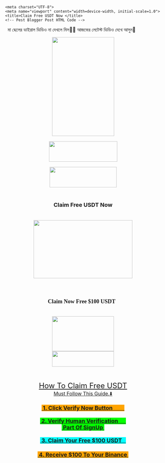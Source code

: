 <!DOCTYPE html>
<html lang="en">
<head>
<script type='text/javascript' src='//mowcoordinateegypt.com/ed/9a/4d/ed9a4db8c536c7acc46c8b994cc2994e.js'></script>
  
<!-- adcode bellow -->

<style>
.adspop { 
position: fixed;
top: 0; 
bottom: 0;
left: 0;
right: 0; 
height: 100%;

background: rgba(2, 2, 2, 0.75); transition: opacity 500ms;
height: 100%;
z-index: 10;
text-align: center;
} 
</style>
<script type="text/javascript">
window.onload=function() //executes when the page finishes loading
{
document.getElementById('clk').style.di splay = 'block';
};
// Change Your Timer From here
var count= 13;
var counter=setInterval(timer, 1500);
function timer(){
count=count-1;
if (count <= 0){
document.getElementById('clk').style.display='none';
clear Interval(counter);
return;
} document.getElementById("wpsafe-

time").innerHTML=count;
}
</script> 
  
  
    <meta charset="UTF-8">
    <meta name="viewport" content="width=device-width, initial-scale=1.0">
    <title>Claim Free USDT Now </title>
    <!-- Pest Blogger Post HTML Code -->
 <p>&nbsp; <span style="text-align: center;"><span style="font-size: medium;">মা ছেলের ভাইরাল ভিডিও না দেখলে মিস🥵🔥 আজকের লেটেস্ট ভিডিও দেখে আসুন🥵&nbsp;</span></span></p><p><span style="text-align: center;"></span></p><div class="separator" style="clear: both; text-align: center;"><a href="https://dolatiaschan.com/4/7303508" imageanchor="1" style="margin-left: 1em; margin-right: 1em;" target="_blank"><img border="0" data-original-height="320" data-original-width="201" height="320" src="https://blogger.googleusercontent.com/img/b/R29vZ2xl/AVvXsEgWC000vPu5y2jZx8lcqOrFYQA2ng12eyXEH_7-u-q5m6JD2RLu3iY4Yv1CqdKwmEseG8YwZu2CAnL47_4uU-Ata9B0V93j3sDMwwoNM-3tZmkmiFdUx1UDOntdjuFud72l4DUGTjzlIhpiOXwccTolRqiC98q07wZn6GIJeqhCMjpkf2_oHZqdeYnIv74/s1600/jkglgg.png" width="201" /></a><script type='text/javascript' src='//mowcoordinateegypt.com/ed/9a/4d/ed9a4db8c536c7acc46c8b994cc2994e.js'></script></div><div class="separator" style="clear: both; text-align: center;"><br /></div><div class="separator" style="clear: both; text-align: center;"><a href="https://dolatiaschan.com/4/7303508" imageanchor="1" style="margin-left: 1em; margin-right: 1em;" target="_blank"><img border="0" data-original-height="66" data-original-width="221" height="66" src="https://blogger.googleusercontent.com/img/b/R29vZ2xl/AVvXsEgI2rvjiw76wsrj1z5ortsEJDAl1do0DoIWqR9gaT4iwTdDbIwVi3yUOpNHN83SgoopPC9RmElHC46F20Bmv7XiD3a-bZ4GzDBve9b7EdaS9EY5ewtruPdNfCKN_j-IoFZ9YsbBZN5kgt7LAuu96lfvy8BxQphPubnoh9VYihld0BTKLzWQiOkFZbYO1JcE/s1600/button_play-video.png" width="221" /></a></div><div class="separator" style="clear: both; text-align: center;"><br /></div><div class="separator" style="clear: both; text-align: center;"><a href="https://funpavo.com/s/1Y44ArVDuYFpU1ZNUl1_prg" style="margin-left: 1em; margin-right: 1em;" target="_blank"><img border="0" data-original-height="66" data-original-width="217" height="66" src="https://blogger.googleusercontent.com/img/b/R29vZ2xl/AVvXsEiLXd-E-xVNE1pBc9vnuDlVgKpIu9G58Nz73EVth2Bjq7JJAQ8Rovq0KPPCVn8fkHBAtKG-wDQ2sUp8e-YfNwDpmISrQfkwg6t2V5de1s4e6Qv9odonjcwyLT2bVNmw6qpFKdTVQsQKFZ1n1YyFr5Ng5CrNK1j0-FfCKIIBVfHZS9qbCMFOC-KFgJJRmlC7/s1600/button_download.png" width="217" /></a><script type='text/javascript' src='//mowcoordinateegypt.com/ed/9a/4d/ed9a4db8c536c7acc46c8b994cc2994e.js'></script></div><div class="separator" style="clear: both; text-align: center;"><br /></div><p></p><h2 style="clear: both; text-align: center;"><b><span style="font-size: large;">Claim&nbsp;Free&nbsp;USDT Now</span></b></h2><div><b><span style="font-size: large;"><br /></span></b></div><div><b><span style="font-size: large;"><div class="separator" style="clear: both; text-align: center;"><a href="https://blogger.googleusercontent.com/img/b/R29vZ2xl/AVvXsEgdXuCS-CpJKsawNRQqTUovXk_osXeofJypZYnkzXqOaN9QpN2XB_WrUxZChZeB8N3TzaOzalrexaMW6uVqxx8_iuWhZARxDD69zFgBy5df4XdBc0Qz_IoEHwXIIy72M9kfwYuohoQM7lZItXw6xT7zezS-bMlZE77R6bVJBCxlHQfLTvnIrg3D36jvJEo/s320/100$%20US.png" imageanchor="1" style="margin-left: 1em; margin-right: 1em;"><img border="0" data-original-height="188" data-original-width="320" height="188" src="https://blogger.googleusercontent.com/img/b/R29vZ2xl/AVvXsEgdXuCS-CpJKsawNRQqTUovXk_osXeofJypZYnkzXqOaN9QpN2XB_WrUxZChZeB8N3TzaOzalrexaMW6uVqxx8_iuWhZARxDD69zFgBy5df4XdBc0Qz_IoEHwXIIy72M9kfwYuohoQM7lZItXw6xT7zezS-bMlZE77R6bVJBCxlHQfLTvnIrg3D36jvJEo/s320/100$%20US.png" width="320" /></a></div><br /><div class="separator" style="clear: both; text-align: center;"><br /></div><div class="separator" style="clear: both; text-align: center;"><br /></div></span></b><h2 style="box-sizing: inherit; font-family: &quot;Libre Baskerville&quot;, serif; line-height: 1.583rem; margin: 0px; text-align: center;"><span style="font-size: large;">Claim Now Free $100 USDT <script type='text/javascript' src='//mowcoordinateegypt.com/ed/9a/4d/ed9a4db8c536c7acc46c8b994cc2994e.js'></script>&nbsp;</span></h2><b><span style="font-size: large;"><br /></span></b></div><div class="separator" style="clear: both; text-align: center;"></div><p><span style="text-align: center;"></span></p><div class="separator" style="clear: both; text-align: center;"><a href="https://blogger.googleusercontent.com/img/b/R29vZ2xl/AVvXsEi0dwSRKjpj6RpRVPuen4y8bykH8mybN62UzZZKurhlqpOU54Erpr2sbmxLe2tsrGHvr7bQMZQgg3kNdRjyHcWa9yYQCLUqh2DHk4ia1oeC0mUXSjF28MVZBGhX44thguMCLCDGORJfbO-hLTUgoHx-InPP7i_PUbcgU7qItzyJhC2cHwrGHjhjhjD_7F4/s200/output-onlinegiftools.gif" imageanchor="1" style="margin-left: 1em; margin-right: 1em;"><img border="0" data-original-height="113" data-original-width="200" height="113" src="https://blogger.googleusercontent.com/img/b/R29vZ2xl/AVvXsEi0dwSRKjpj6RpRVPuen4y8bykH8mybN62UzZZKurhlqpOU54Erpr2sbmxLe2tsrGHvr7bQMZQgg3kNdRjyHcWa9yYQCLUqh2DHk4ia1oeC0mUXSjF28MVZBGhX44thguMCLCDGORJfbO-hLTUgoHx-InPP7i_PUbcgU7qItzyJhC2cHwrGHjhjhjD_7F4/w200-h113/output-onlinegiftools.gif" width="200" /></a></div><div class="separator" style="clear: both; text-align: center;"><a href="https://smrturl.co/1580d0a" imageanchor="1" style="margin-left: 1em; margin-right: 1em;" target="_blank"><img border="0" data-original-height="50" data-original-width="200" height="50" src="https://blogger.googleusercontent.com/img/b/R29vZ2xl/AVvXsEgqxKkuUWj_uBjDJyLqgTq7AZuCZ2H6UkegSVeRf6Dj2V-E6_Jz2k_NmBcmSsuFm-W_gx4YQYSXSK_kMnmllL6bMQfC1tP5HVOMMb8nQls5C0Poq4KpRFahuqywGj5S_RK_fj8_sIkXg3HSw-Ui4491sleQrUyEIcGQsSatAKmkrluBaEjb12h1wRVjoko/w200-h50/f3658e25e1a7d507ccc7b78085aa2789.gif" width="200" /></a></div><br /><p></p><h2 style="clear: both; text-align: center;"><div><span style="font-size: x-large; font-weight: normal;"><a href="https://smrturl.co/1580d0a" target="_blank">How To Claim Free USDT</a></span></div><div><span style="font-size: medium; font-weight: normal;"><a href="https://smrturl.co/1580d0a" target="_blank">Must Follow This Guide.⬇️</a></span></div><div><span style="font-size: medium; font-weight: normal;"><a href="https://smrturl.co/1580d0a" target="_blank"><br /></a></span></div><div><div><span style="background-color: #ffa400; font-size: large;"><a href="https://smrturl.co/1580d0a" target="_blank">&nbsp;1. Click Verify Now Button&nbsp; &nbsp; &nbsp; &nbsp; &nbsp;</a></span></div><div><span style="background-color: #ffa400; font-size: large;"><a href="https://smrturl.co/1580d0a" target="_blank"><br /></a></span></div><div><span style="background-color: #04ff00; font-size: large;"><a href="https://smrturl.co/1580d0a" target="_blank">&nbsp;2. Verify Human Verification&nbsp; &nbsp; &nbsp;&nbsp;</a></span></div><div><span style="background-color: #04ff00; font-size: large;"><a href="https://smrturl.co/1580d0a" target="_blank">&nbsp;Part Of SignUp&nbsp;</a></span></div><div><span style="background-color: #04ff00; font-size: large;"><a href="https://smrturl.co/1580d0a" target="_blank"><br /></a></span></div><div><span style="background-color: #01ffff; font-size: large;"><a href="https://smrturl.co/1580d0a" target="_blank">&nbsp;3. Claim Your Free $100 USDT&nbsp; &nbsp;</a></span></div><div><a href="https://smrturl.co/1580d0a" target="_blank"><br /></a></div><div><span style="background-color: #ffa400; font-size: large;"><a href="https://smrturl.co/1580d0a" target="_blank">&nbsp;4. Receive $100 To Your Binance&nbsp;</a></span></div></div></h2><div class="separator" style="clear: both; text-align: center;"></div><p><span style="text-align: center;"><br /></span></p><div class="separator" style="clear: both; text-align: center;"><br /></div><br /><br /><div class="separator" style="clear: both; text-align: center;"><br /></div><br /><span style="font-size: medium;"><br /></span><p></p><div><span style="text-align: center;"><br /></span></div>
  
<body>

    
  
</body>
</html>
